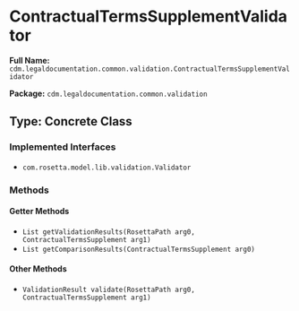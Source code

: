 # ContractualTermsSupplementValidator

**Full Name:** `cdm.legaldocumentation.common.validation.ContractualTermsSupplementValidator`

**Package:** `cdm.legaldocumentation.common.validation`

## Type: Concrete Class

### Implemented Interfaces

- `com.rosetta.model.lib.validation.Validator`

### Methods

#### Getter Methods

- `List getValidationResults(RosettaPath arg0, ContractualTermsSupplement arg1)`
- `List getComparisonResults(ContractualTermsSupplement arg0)`

#### Other Methods

- `ValidationResult validate(RosettaPath arg0, ContractualTermsSupplement arg1)`

